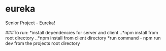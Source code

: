 # eureka
Senior Project - Eureka!

###To run: 
*install dependencies for server and client
..*npm install from root directory
..*npm install from client directory
*run command - npm run dev from the projects root directory


